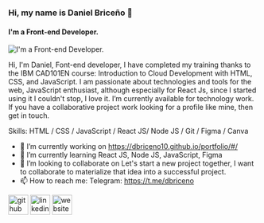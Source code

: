 ### Hi, my name is Daniel Briceño 👋
#### I'm a Front-end Developer.
![I'm a Front-end Developer.](https://thumbs.dreamstime.com/z/programaci%C3%B3n-de-scripting-y-banners-concepto-desarrollo-codificaci%C3%B3n-secuencias-comandos-sitios-web-conceptos-independientes-200300086.jpg)

Hi, I'm Daniel, Font-end developer, I have completed my training thanks to the IBM CAD101EN course: Introduction to Cloud Development with HTML, CSS, and JavaScript. I am passionate about technologies and tools for the web, JavaScript enthusiast, although especially for React Js, since I started using it I couldn't stop, I love it. I’m currently available for technology work. If you have a collaborative project work looking for a profile like mine, then get in touch.

Skills: HTML / CSS / JavaScript / React JS/ Node JS / Git / Figma / Canva

- 🔭 I’m currently working on https://dbriceno10.github.io/portfolio/#/ 
- 🌱 I’m currently learning React JS, Node JS, JavaScript, Figma 
- 👯 I’m looking to collaborate on Let's start a new project together, I want to collaborate to materialize that idea into a successful project. 
- 📫 How to reach me: Telegram: https://t.me/dbriceno 


[<img src='https://cdn.jsdelivr.net/npm/simple-icons@3.0.1/icons/github.svg' alt='github' height='40'>](https://github.com/dbriceno10)  [<img src='https://cdn.jsdelivr.net/npm/simple-icons@3.0.1/icons/linkedin.svg' alt='linkedin' height='40'>](https://www.linkedin.com/in/daniel-alejandro-687539137/)  [<img src='https://cdn.jsdelivr.net/npm/simple-icons@3.0.1/icons/icloud.svg' alt='website' height='40'>](https://dbriceno10.github.io/portfolio/#/contact)  

